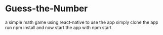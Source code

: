 # Guess-the-Number
a simple math game using react-native
to use the app simply clone the app run npm install and now start the app with npm start

